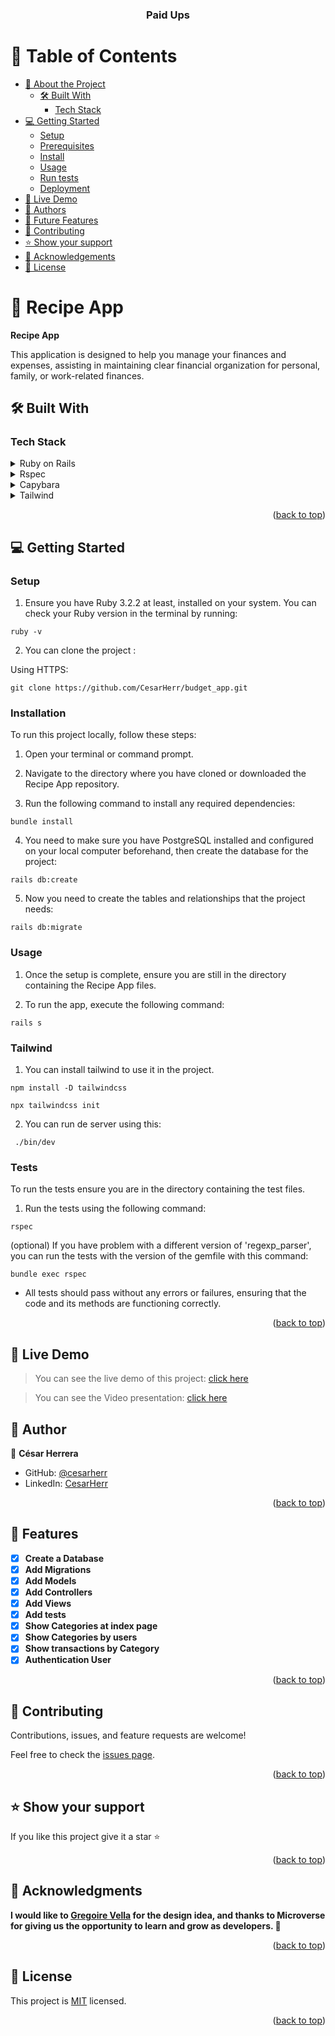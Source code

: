 <a name="readme-top"></a>

<div align="center">
  <h3><b>Paid Ups</b></h3>
</div>


<a name="readme-top"></a>

# 📗 Table of Contents

- [📖 About the Project](#about-project)
  - [🛠 Built With](#built-with)
    - [Tech Stack](#tech-stack)
- [💻 Getting Started](#getting-started)
  - [Setup](#setup)
  - [Prerequisites](#prerequisites)
  - [Install](#install)
  - [Usage](#usage)
  - [Run tests](#run-tests)
  - [Deployment](#triangular_flag_on_post-deployment)
 - [🚀 Live Demo ](#-live-demo-)
- [👥 Authors](#authors)
- [🔭 Future Features](#future-features)
- [🤝 Contributing](#contributing)
- [⭐️ Show your support](#support)
- [🙏 Acknowledgements](#acknowledgements)
- [📝 License](#license)

<!-- PROJECT DESCRIPTION -->

# 📖 Recipe App <a name="Paids Up"></a>

**Recipe App** 

This application is designed to help you manage your finances and expenses, assisting in maintaining clear financial organization for personal, family, or work-related finances.


## 🛠 Built With <a name="built-with"></a>

### Tech Stack <a name="tech-stack"></a>

<details>
<summary>Ruby on Rails</summary>
  <ul>
    <li><a href="https://rubyonrails.org/">Ruby on rails</a></li>
  </ul>
</details>

<details>
<summary>Rspec</summary>
  <ul>
    <li><a href="https://rspec.info/">Rspec</a></li>
  </ul>
</details>

<details>
<summary>Capybara</summary>
  <ul>
    <li><a href="https://teamcapybara.github.io/capybara/">Capybara</a></li>
  </ul>
</details>

<details>
<summary>Tailwind</summary>
  <ul>
    <li><a href="https://tailwindcss.com/">Tailwind</a></li>
  </ul>
</details>

<p align="right">(<a href="#readme-top">back to top</a>)</p>

## 💻 Getting Started <a name="getting-started"></a>


### Setup <a name="setup"></a>

1. Ensure you have Ruby 3.2.2 at least, installed on your system. You can check your Ruby version in the terminal by running:

```
ruby -v
```

2. You can clone the project :

Using HTTPS:

```
git clone https://github.com/CesarHerr/budget_app.git
```

### Installation <a name="install"></a>

To run this project locally, follow these steps:

1. Open your terminal or command prompt.

2. Navigate to the directory where you have cloned or downloaded the Recipe App repository.

3. Run the following command to install any required dependencies:

```
bundle install
```
4. You need to make sure you have PostgreSQL installed and configured on your local computer   beforehand, then create the database for the project:

```
rails db:create
```

5. Now you need to create the tables and relationships that the project needs:

```
rails db:migrate
```

### Usage <a name="usage"></a>

1. Once the setup is complete, ensure you are still in the directory containing the Recipe App files.

2. To run the app, execute the following command:

```
rails s
```

### Tailwind <a name="tailwind"></a>

1. You can install tailwind to use it in the project.

```
npm install -D tailwindcss

npx tailwindcss init
```
2. You can run de server using this:

```
 ./bin/dev   
```


### Tests <a name="tests"></a>

To run the tests ensure you are in the directory containing the test files.

1. Run the tests using the following command:

```
rspec
```

(optional) If you have problem with a different version of 'regexp_parser', you can run the tests with the
version of the gemfile with this command:

```
bundle exec rspec 
```

- All tests should pass without any errors or failures, ensuring that the code and its methods are functioning correctly.

<p align="right">(<a href="#readme-top">back to top</a>)</p>


## 🚀 Live Demo <a name="live-demo"></a>

> You can see the live demo of this project: [click here](www.)

> You can see the Video presentation: [click here](https://www.loom.com/share/77d634395995413983b2e9fb229a2454?sid=50ebbe57-4026-4927-94e3-2c9c5dd330ca)


## 👥 Author <a name="author"></a>

👤 **César Herrera**

- GitHub: [@cesarherr](https://github.com/cesarherr)
- LinkedIn: [CesarHerr](https://www.linkedin.com/in/cesarherr/)

<p align="right">(<a href="#readme-top">back to top</a>)</p>


## 🔭 Features <a name="future-features"></a>

- [x] **Create a Database**
- [x] **Add Migrations**
- [x] **Add Models**
- [x] **Add Controllers**
- [x] **Add Views**
- [x] **Add tests**
- [x] **Show Categories at index page**
- [x] **Show Categories by users**
- [x] **Show transactions by Category**
- [x] **Authentication User**

<p align="right">(<a href="#readme-top">back to top</a>)</p>


## 🤝 Contributing <a name="contributing"></a>

Contributions, issues, and feature requests are welcome!

Feel free to check the [issues page](https://github.com/CesarHerr/budget_app/issues).

<p align="right">(<a href="#readme-top">back to top</a>)</p>


## ⭐️ Show your support <a name="support"></a>

If you like this project give it a star ⭐️

<p align="right">(<a href="#readme-top">back to top</a>)</p>


## 🙏 Acknowledgments <a name="acknowledgements"></a>

**I would like to [Gregoire Vella](https://www.behance.net/gregoirevella) for the design idea, and thanks to Microverse for giving us the opportunity to learn and grow as developers. 🌟**

<p align="right">(<a href="#readme-top">back to top</a>)</p>


## 📝 License <a name="license"></a>

This project is [MIT](./LICENSE) licensed.

<p align="right">(<a href="#readme-top">back to top</a>)</p>
